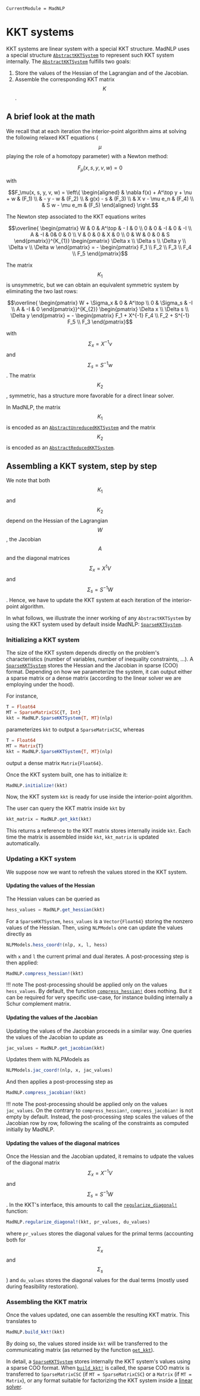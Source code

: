 ```@meta
CurrentModule = MadNLP
```

# KKT systems

KKT systems are linear system with a special KKT structure.
MadNLP uses a special structure [`AbstractKKTSystem`](@ref) to represent such
KKT system internally. The [`AbstractKKTSystem`](@ref) fulfills two
goals:

1. Store the values of the Hessian of the Lagrangian and of the Jacobian.
2. Assemble the corresponding KKT matrix $$K$$.


## A brief look at the math
We recall that at each iteration the interior-point
algorithm aims at solving the following relaxed KKT equations
($$\mu$$ playing the role of a homotopy parameter) with a Newton method:
```math
F_\mu(x, s, y, v, w) = 0
```
with
```math
F_\mu(x, s, y, v, w) =
\left\{
\begin{aligned}
    & \nabla f(x) + A^\top y + \nu + w & (F_1) \\
    & - y - w  & (F_2) \\
    & g(x) - s &  (F_3) \\
    & X v - \mu e_n & (F_4) \\
    & S w - \mu e_m & (F_5)
\end{aligned}
\right.
```

The Newton step associated to the KKT equations writes
```math
\overline{
\begin{pmatrix}
 W & 0 & A^\top & - I & 0 \\
 0 & 0 & -I & 0 & -I \\
 A & -I & 0& 0 & 0 \\
 V & 0 & 0 & X & 0 \\
 0 & W & 0 & 0 & S
\end{pmatrix}}^{K_{1}}
\begin{pmatrix}
    \Delta x \\
    \Delta s \\
    \Delta y \\
    \Delta v \\
    \Delta w
\end{pmatrix}
= -
\begin{pmatrix}
    F_1 \\ F_2 \\ F_3 \\ F_4 \\ F_5
\end{pmatrix}
```
The matrix $$K_1$$ is unsymmetric, but we can obtain an equivalent symmetric
system by eliminating the two last rows:
```math
\overline{
\begin{pmatrix}
 W + \Sigma_x & 0 & A^\top \\
 0 & \Sigma_s & -I \\
 A & -I & 0
\end{pmatrix}}^{K_{2}}
\begin{pmatrix}
    \Delta x \\
    \Delta s \\
    \Delta y
\end{pmatrix}
= -
\begin{pmatrix}
    F_1 + X^{-1} F_4 \\ F_2 + S^{-1} F_5 \\ F_3
\end{pmatrix}
```
with $$\Sigma_x = X^{-1} v$$ and $$\Sigma_s = S^{-1} w$$.
The matrix $$K_2$$, symmetric, has a structure more favorable
for a direct linear solver.

In MadNLP, the matrix $$K_1$$ is encoded as an [`AbstractUnreducedKKTSystem`](@ref)
and the matrix $$K_2$$ is encoded as an [`AbstractReducedKKTSystem`](@ref).


## Assembling a KKT system, step by step

We note that both $$K_1$$ and $$K_2$$ depend on the Hessian
of the Lagrangian $$W$$, the Jacobian $$A$$ and the
diagonal matrices $$\Sigma_x = X^{1}V$$ and $$\Sigma_s = S^{-1}W$$.
Hence, we have to update the KKT system at each iteration
of the interior-point algorithm.

In what follows, we illustrate the inner working of any `AbstractKKTSystem`
by using the KKT system used by default inside MadNLP: [`SparseKKTSystem`](@ref).

### Initializing a KKT system

The size of the KKT system depends directly on the problem's characteristics
(number of variables, number of inequality constraints, ...).
A [`SparseKKTSystem`](@ref) stores the Hessian and the Jacobian in sparse
(COO) format. Depending on how we parameterize the system,
it can output either a sparse matrix or a dense matrix (according to the linear solver
we are employing under the hood).

For instance,
```julia
T = Float64
MT = SparseMatrixCSC{T, Int}
kkt = MadNLP.SparseKKTSystem{T, MT}(nlp)

```
parameterizes `kkt` to output a `SparseMatrixCSC`, whereas
```julia
T = Float64
MT = Matrix{T}
kkt = MadNLP.SparseKKTSystem{T, MT}(nlp)

```
output a dense matrix `Matrix{Float64}`.

Once the KKT system built, one has to initialize it:
```julia
MadNLP.initialize!(kkt)

```
Now, the KKT system `kkt` is ready for use inside the
interior-point algorithm.

The user can query the KKT matrix inside `kkt` by
```julia
kkt_matrix = MadNLP.get_kkt(kkt)
```
This returns a reference to the KKT matrix stores internally
inside `kkt`. Each time the matrix is assembled inside `kkt`,
`kkt_matrix` is updated automatically.


### Updating a KKT system
We suppose now we want to refresh the values stored in the KKT system.


#### Updating the values of the Hessian
The Hessian values can be queried as
```julia
hess_values = MadNLP.get_hessian(kkt)

```
For a `SparseKKTSystem`, `hess_values` is a `Vector{Float64}` storing
the nonzero values of the Hessian.
Then, using `NLPModels` one can update the values directly as
```julia
NLPModels.hess_coord!(nlp, x, l, hess)

```
with `x` and `l` the current primal and dual iterates.
A post-processing step is then applied:
```julia
MadNLP.compress_hessian!(kkt)

```
!!! note
    The post-processing should be applied only on the
    values `hess_values`.
    By default, the function [`compress_hessian!`](@ref) does nothing.
    But it can be required for very specific use-case, for instance building internally a
    Schur complement matrix.


#### Updating the values of the Jacobian
Updating the values of the Jacobian proceeds in a similar way.
One queries the values of the Jacobian to update as
```julia
jac_values = MadNLP.get_jacobian(kkt)

```
Updates them with NLPModels as
```julia
NLPModels.jac_coord!(nlp, x, jac_values)

```
And then applies a post-processing step as
```julia
MadNLP.compress_jacobian!(kkt)

```

!!! note
    The post-processing should be applied only on the
    values `jac_values`.
    On the contrary to `compress_hessian!`, `compress_jacobian!` is not
    empty by default. Instead, the post-processing step scales the values
    of the Jacobian row by row, following the scaling of the constraints
    as computed initially by MadNLP.

#### Updating the values of the diagonal matrices
Once the Hessian and the Jacobian updated, it remains
to udpate the values of the diagonal matrix $$\Sigma_x = X^{-1} V$$
and $$\Sigma_s = S^{-1} W$$. In the KKT's interface, this amounts
to call the [`regularize_diagonal!`](@ref) function:
```julia
MadNLP.regularize_diagonal!(kkt, pr_values, du_values)

```
where `pr_values` stores the diagonal values for the primal
terms (accounting both for $$\Sigma_x$$ and $$\Sigma_s$$) and `du_values`
stores the diagonal values for the dual terms (mostly used during
feasibility restoration).

### Assembling the KKT matrix
Once the values updated, one can assemble the resulting KKT matrix.
This translates to
```julia
MadNLP.build_kkt!(kkt)
```
By doing so, the values stored inside `kkt` will be transferred
to the communicating matrix (as returned by the function [`get_kkt`](@ref)).

In detail, a [`SparseKKTSystem`](@ref) stores internally the KKT system's values using
a sparse COO format. When [`build_kkt!`](@ref) is called, the sparse COO matrix
is transferred to `SparseMatrixCSC` (if `MT = SparseMatrixCSC`) or a `Matrix`
(if `MT = Matrix`), or any format suitable for factorizing the KKT system
inside a [linear solver](linear_solvers.md).

